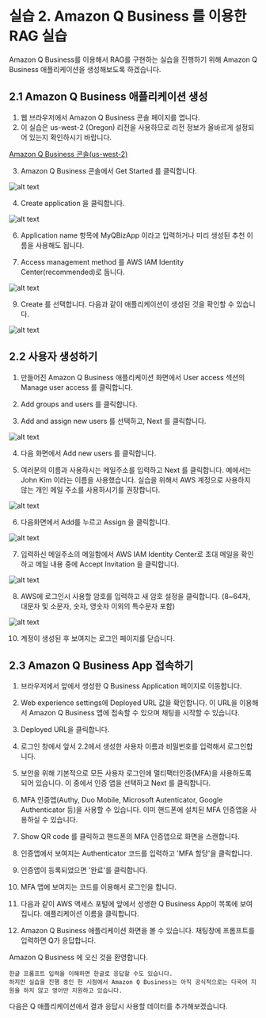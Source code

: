 # 실습 2. Amazon Q Business 를 이용한 RAG 실습

Amazon Q Business를 이용해서 RAG를 구현하는 실습을 진행하기 위해 Amazon Q Business 애플리케이션을 생성해보도록 하겠습니다.

## 2.1 Amazon Q Business 애플리케이션 생성

1. 웹 브라우저에서 Amazon Q Business 콘솔 페이지를 엽니다.
2. 이 실습은 us-west-2 (Oregon) 리전을 사용하므로 리전 정보가 올바르게 설정되어 있는지 확인하시기 바랍니다.

[Amazon Q Business 콘솔(us-west-2)](https://us-west-2.console.aws.amazon.com/amazonq/business/applications?region=us-west-2)

3. Amazon Q Business 콘솔에서 Get Started 를 클릭합니다.

![alt text](images/q-01.png)

4. Create application 을 클릭합니다.

![alt text](images/q-02.png)

6. Application name 항목에 MyQBizApp 이라고 입력하거나 미리 생성된 추천 이름을 사용해도 됩니다.

7. Access management method 를 AWS IAM Identity Center(recommended)로 둡니다.

![alt text](images/q-03.png)

9. Create 를 선택합니다. 다음과 같이 애플리케이션이 생성된 것을 확인할 수 있습니다.

![alt text](images/q-04.png)


## 2.2 사용자 생성하기

1. 만들어진 Amazon Q Business 애플리케이션 화면에서 User access 섹션의 Manage user access 를 클릭합니다.


2. Add groups and users 를 클릭합니다.

3. Add and assign new users 를 선택하고, Next 를 클릭합니다.

![alt text](images/q2-02.png)

4. 다음 화면에서 Add new users 를 클릭합니다.

5. 여러분의 이름과 사용하시는 메일주소를 입력하고 Next 를 클릭합니다. 
예에서는 John Kim 이라는 이름을 사용했습니다. 실습을 위해서 AWS 계정으로 사용하지 않는 개인 메일 주소를 사용하시기를 권장합니다.

![alt text](images/q2-03.png)

6. 다음화면에서 Add를 누르고 Assign 을 클릭합니다.

![alt text](images/q2-04.png)

7. 입력하신 메일주소의 메일함에서 AWS IAM Identity Center로 초대 메일을 확인하고 메일 내용 중에 Accept Invitation 을 클릭합니다.

![alt text](images/q2-05.png)

8. AWS에 로그인시 사용할 암호를 입력하고 새 암호 설정을 클릭합니다.
(8~64자, 대문자 및 소문자, 숫자, 영숫자 이외의 특수문자 포함)

![alt text](images/q2-06.png)

10.  계정이 생성된 후 보여지는 로그인 페이지를 닫습니다. 


## 2.3 Amazon Q Business App 접속하기

1. 브라우저에서 앞에서 생성한 Q Business Application 페이지로 이동합니다.

2. Web experience settings에 Deployed URL 값을 확인합니다.
이 URL을 이용해서 Amazon Q Business 앱에 접속할 수 있으며 채팅을 시작할 수 있습니다.

3. Deployed URL을 클릭합니다.

4. 로그인 창에서 앞서 2.2에서 생성한 사용자 이름과 비밀번호를 입력해서 로그인합니다.

5. 보안을 위해 기본적으로 모든 사용자 로그인에 멀티팩터인증(MFA)을 사용하도록 되어 있습니다.
이 중에서 인증 앱을 선택하고 Next 를 클릭합니다.

6. MFA 인증앱(Authy, Duo Mobile, Microsoft Autenticator, Google Authenticator 등)을 사용할 수 있습니다. 이미 핸드폰에 설치된 MFA 인증앱을 사용하실 수 있습니다.
   
7. Show QR code 를 클릭하고 핸드폰의 MFA 인증앱으로 화면을 스캔합니다.

8. 인증앱에서 보여지는 Authenticator 코드를 입력하고 'MFA 할당'을 클릭합니다.

9. 인증앱이 등록되었으면 '완료'를 클릭합니다.

10. MFA 앱에 보여지는 코드를 이용해서 로그인을 합니다.

11. 다음과 같이 AWS 액세스 포털에 앞에서 성생한 Q Business App이 목록에 보여집니다. 애플리케이션 이름을 클릭합니다. 

12. Amazon Q Business 애플리케이션 화면을 볼 수 있습니다. 채팅창에 프롬프트를 입력하면 Q가 응답합니다.

Amazon Q Business 에 오신 것을 환영합니다.

~~~
한글 프롬프트 입력을 이해하면 한글로 응답할 수도 있습니다.
하지만 실습을 진행 중인 현 시점에서 Amazon Q Business는 아직 공식적으로는 다국어 지원을 하지 않고 영어만 지원하고 있습니다. 
~~~

다음은 Q 애플리케이션에서 결과 응답시 사용할 데이터를 추가해보겠습니다.
